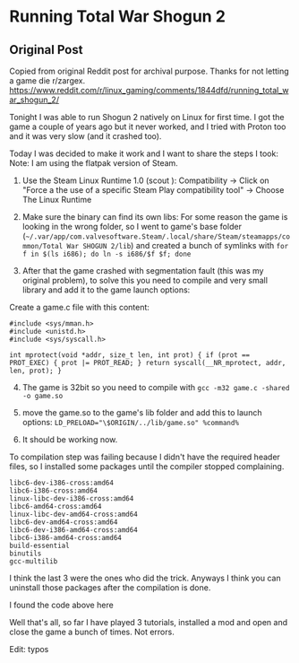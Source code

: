 #  Running Total War Shogun 2 

## Original Post
Copied from original Reddit post for archival purpose. Thanks for not letting a game die r/zargex.
https://www.reddit.com/r/linux_gaming/comments/1844dfd/running_total_war_shogun_2/

Tonight I was able to run Shogun 2 natively on Linux for first time. I got the game a couple of years ago but it never worked, and I tried with Proton too and it was very slow (and it crashed too).

Today I was decided to make it work and I want to share the steps I took:
Note: I am using the flatpak version of Steam.

1. Use the Steam Linux Runtime 1.0 (scout ): Compatibility -> Click on "Force a the use of a specific Steam Play compatibility tool" -> Choose The Linux Runtime

2. Make sure the binary can find its own libs: For some reason the game is looking in the wrong folder, so I went to game's base folder (`~/.var/app/com.valvesoftware.Steam/.local/share/Steam/steamapps/common/Total War SHOGUN 2/lib`) and created a bunch of symlinks with `for f in $(ls i686); do ln -s i686/$f $f; done`

3. After that the game crashed with segmentation fault (this was my original problem), to solve this you need to compile and very small library and add it to the game launch options:

Create a game.c file with this content:

    #include <sys/mman.h>
    #include <unistd.h>
    #include <sys/syscall.h>

    int mprotect(void *addr, size_t len, int prot) { if (prot == PROT_EXEC) { prot |= PROT_READ; } return syscall(__NR_mprotect, addr, len, prot); }

4. The game is 32bit so you need to compile with `gcc -m32 game.c -shared -o game.so`

5. move the game.so to the game's lib folder and add this to launch options: `LD_PRELOAD="\$ORIGIN/../lib/game.so" %command%`

6. It should be working now.

To compilation step was failing because I didn't have the required header files, so I installed some packages until the compiler stopped complaining.
```
libc6-dev-i386-cross:amd64
libc6-i386-cross:amd64
linux-libc-dev-i386-cross:amd64 
libc6-amd64-cross:amd64
linux-libc-dev-amd64-cross:amd64
libc6-dev-amd64-cross:amd64
libc6-dev-i386-amd64-cross:amd64
libc6-i386-amd64-cross:amd64
build-essential
binutils
gcc-multilib
```

I think the last 3 were the ones who did the trick. Anyways I think you can uninstall those packages after the compilation is done.

I found the code above here

Well that's all, so far I have played 3 tutorials, installed a mod and open and close the game a bunch of times. Not errors.

Edit: typos
